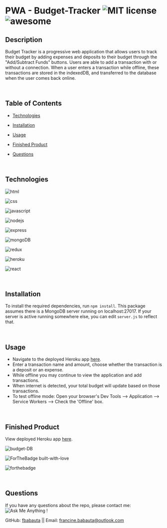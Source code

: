 # PWA - Budget-Tracker   ![MIT license](https://img.shields.io/badge/License-MIT-blue.svg)  ![awesome](https://badgen.net/badge/icon/awesome?icon=awesome&label)



## Description
Budget Tracker is a progressive web application that allows users to track their budget by 
adding expenses and deposits to their budget through the "Add/Subtract Funds" buttons. 
Users are able to add a transaction with or without a connection. When a user enters a 
transaction while offline, these transactions are stored in the indexedDB, and transferred 
to the database when the user comes back online.

<br>

## Table of Contents

* [Technologies](#technologies)
  
* [Installation](#installation)
  
* [Usage](#usage)

* [Finished Product](#finished-product)
  
* [Questions](#questions)  


<br>

## Technologies

![html](https://img.shields.io/badge/HTML-5-orange.svg?logo=html)

![css](https://img.shields.io/badge/CSS-3-1572B6.svg?logo=css3)

![javascript](https://img.shields.io/badge/-%20JavaScript-F7DF1E?logo=javascript&logoColor=white)

![nodejs](https://img.shields.io/badge/node-js-green)

![express](https://img.shields.io/badge/-express-black?logo=express)

![mongoDB](https://img.shields.io/badge/-MongoDB-47A248?logo=mongodb&logoColor=green)

![redux](https://img.shields.io/badge/Redux-764ABC.svg?logo=redux)

![heroku](https://img.shields.io/badge/Heroku-430098.svg?logo=heroku)

![react](https://img.shields.io/badge/-ReactJS-61DAFB?logo=react&logoColor=white)


<br>

## Installation
To install the required dependencies, run `npm install`.
This package assumes there is a MongoDB server running on localhost:27017. If your server is active
running somewhere else, you can edit `server.js` to reflect that.

<br>

## Usage
* Navigate to the deployed Heroku app [here](https://fb-budgettracker.herokuapp.com/).
* Enter a transaction name and amount, choose whether the transaction is a deposit or an expense.
* While offline you may continue to view the application and add transactions.
* When internet is detected, your total budget will update based on those transactions.
* To test offline mode: Open your browser's Dev Tools --> Application --> Service Workers --> Check the 'Offline' box.
  
<br>


## Finished Product
View deployed Heroku app [here](https://fb-budgettracker.herokuapp.com/).

![budget-DB](https://user-images.githubusercontent.com/70370805/108643443-7ba41c80-745f-11eb-947b-ec5cec7ca59d.jpg)

![ForTheBadge built-with-love](http://ForTheBadge.com/images/badges/built-with-love.svg)

![forthebadge](https://forthebadge.com/images/badges/powered-by-coffee.svg)

<br>

## Questions 
If you have any questions about the repo, please contact me: ![Ask Me Anything !](https://img.shields.io/badge/Ask%20me-anything-1abc9c.svg)

GitHub: [fbabauta](https://github.com/fbabauta) || Email: [francine.babauta@outlook.com](francine.babauta@outlook.com)